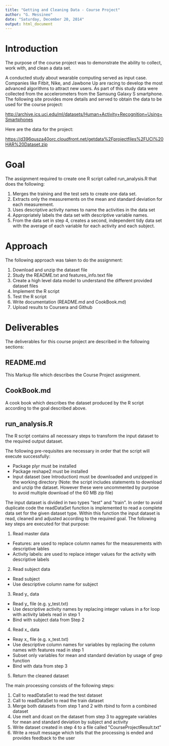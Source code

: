 ```yaml
---
title: "Getting and Cleaning Data - Course Project"
author: "G. Messineo"
date: "Saturday, December 20, 2014"
output: html_document
---
```


# Introduction
The purpose of the course project was to demonstrate the ability to collect, work with, and clean a data set. 

A conducted study about wearable computing served as input case. Companies like Fitbit, Nike, and Jawbone Up are racing to develop the most advanced algorithms to attract new users. As part of this study data were collected from the accelerometers from the Samsung Galaxy S smartphone. The following site provides more details and served to obtain the data to be used for the course project:

http://archive.ics.uci.edu/ml/datasets/Human+Activity+Recognition+Using+Smartphones

Here are the data for the project:

https://d396qusza40orc.cloudfront.net/getdata%2Fprojectfiles%2FUCI%20HAR%20Dataset.zip


# Goal
The assignment required to create one R script called run_analysis.R that does the following:

1. Merges the training and the test sets to create one data set.
2. Extracts only the measurements on the mean and standard deviation for each measurement. 
3. Uses descriptive activity names to name the activities in the data set
4. Appropriately labels the data set with descriptive variable names. 
5. From the data set in step 4, creates a second, independent tidy data set with the average of each variable for each activity and each subject.

# Approach
The following approach was taken to do the assignment:

1. Download and unzip the dataset file
2. Study the README.txt and features_info.text file
3. Create a high level data model to understand the different provided dataset files
4. Implement the R script
5. Test the R script
6. Write documentation (README.md and CookBook.md)
7. Upload results to Coursera and Github

# Deliverables
The deliverables for this course project are described in the following sections:

## README.md
This Markup file which describes the Course Project assignment.

## CookBook.md
A cook book which describes the dataset produced by the R script according to the goal described above.

## run_analysis.R
The R script contains all necessary steps to transform the input dataset to the required output dataset.

The following pre-requisites are necessary in order that the script will execute successfully:

* Package plyr must be installed
* Package reshape2 must be installed
* Input dataset (see Introduction) must be downloaded and unzipped in the working directory (Note: the script includes statements to download and unzip the dataset. However these were uncommented by purpose to avoid multiple download of the 60 MB zip file)

The input dataset is divided in two types "test" and "train". In order to avoid duplicate code the readDataSet function is implemented to read a complete data set for the given dataset type. Within this function the input dataset is read, cleaned and adjusted according to the required goal. The following key steps are executed for that purpose:

1. Read master data
* Features: are used to replace column names for the measurements with descriptive lables
* Activity labels: are used to replace integer values for the activity with descriptive labels

2. Read subject data 
* Read subject 
* Use descriptive column name for subject

3. Read y_ data
* Read y_ file (e.g. y_test.txt)
* Use descriptive activity names by replacing integer values in a for loop with activity labels read in step 1
* Bind with subject data from Step 2

4. Read x_ data
* Reay x_ file (e.g. x_test.txt)
* Use descriptive column names for variables by replacing the column names with features read in step 1
* Subset only variables for mean and standard deviation by usage of grep function 
* Bind with data from step 3

5. Return the cleaned dataset

The main processing consists of the following steps:

1. Call to readDataSet to read the test dataset
2. Call to readDataSet to read the train dataset
3. Merge both datasets from step 1 and 2 with rbind to form a combined dataset
4. Use melt and dcast on the dataset from step 3 to aggregate variables for mean and standard deviation by subject and activity
5. Write dataset created in step 4 to a file called "CourseProjectResult.txt"
6. Write a result message which tells that the processing is ended and provides feedback to the user




